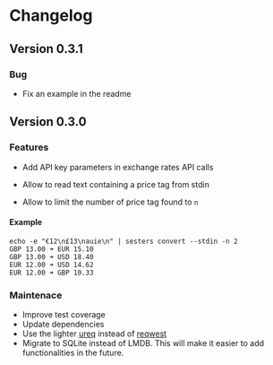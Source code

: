 # Changelog

## Version 0.3.1

### Bug

- Fix an example in the readme

## Version 0.3.0

### Features

- Add API key parameters in exchange rates API calls

- Allow to read text containing a price tag from stdin
- Allow to limit the number of price tag found to `n`

#### Example

```
echo -e "€12\n£13\nauie\n" | sesters convert --stdin -n 2
GBP 13.00 ➜ EUR 15.10
GBP 13.00 ➜ USD 18.40
EUR 12.00 ➜ USD 14.62
EUR 12.00 ➜ GBP 10.33
```

### Maintenace

- Improve test coverage
- Update dependencies
- Use the lighter [ureq](https://lib.rs/crates/ureq) instead of [reqwest](https://lib.rs/crates/reqwest)
- Migrate to SQLite instead of LMDB. This will make it easier to add functionalities in the future.
